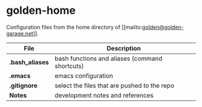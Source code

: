 # golden-home

Configuration files from the home directory of [[mailto:golden@golden-garage.net]].
  
| File                 | Description                                      |
| -------------------- | ------------------------------------------------ |
| **.bash_aliases**    | bash functions and aliases (command shortcuts)   |
| **.emacs**           | emacs configuration                              |
| **.gitignore**       | select the files that are pushed to the repo     |
| **Notes**            | development notes and references                 |


